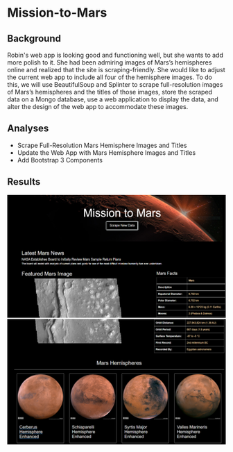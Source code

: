 # Mission-to-Mars

## Background 

Robin's web app is looking good and functioning well, but she wants to add more polish to it. She had been admiring images of Mars’s hemispheres online and realized that the site is scraping-friendly. She would like to adjust the current web app to include all four of the hemisphere images. To do this, we will use BeautifulSoup and Splinter to scrape full-resolution images of Mars’s hemispheres and the titles of those images, store the scraped data on a Mongo database, use a web application to display the data, and alter the design of the web app to accommodate these images.

## Analyses

- Scrape Full-Resolution Mars Hemisphere Images and Titles
- Update the Web App with Mars Hemisphere Images and Titles
- Add Bootstrap 3 Components

## Results

![](https://github.com/Mousse10/Mission-to-Mars/blob/main/templates/Capture%206.PNG)
![](https://github.com/Mousse10/Mission-to-Mars/blob/main/templates/Capture%207.PNG)
